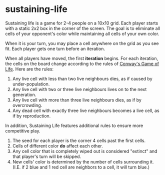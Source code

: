 sustaining-life
===============

Sustaining life is a game for 2-4 people on a 10x10 grid. Each player starts with a static 2x2 box in the corner of the screen. The goal is to eliminate all cells of your opponent's color while maintaining all cells of your own color.

When it is your turn, you may place a cell anywhere on the grid as you see fit. Each player gets one turn before an iteration.

When all players have moved, the first **iteration** begins. For each iteration, the cells on the board change according to the rules of [Conway's Game of Life](http://en.wikipedia.org/wiki/Conway's_Game_of_Life). Here are the rules: 

 1. Any live cell with less than two live neighbours dies, as if caused by under-population.
 2. Any live cell with two or three live neighbours lives on to the next generation.
 3. Any live cell with more than three live neighbours dies, as if by overcrowding.
 4. Any dead cell with exactly three live neighbours becomes a live cell, as if by reproduction.

In addition, Sustaining Life features additional rules to ensure more competitive play.</p>

 1. The seed for each player is the corner 4 cells past the first cells.
 2. Cells of different color <b>do</b> affect each other.
 3. Any cell color that is completely wiped out is considered "extinct" and that player's turn will be skipped.
 4. New cells' color is determined by the number of cells surrounding it. (I.E. if 2 blue and 1 red cell are neighbors to a cell, it will turn blue.)
